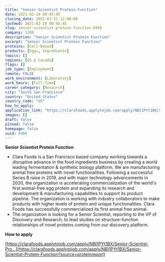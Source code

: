```yaml
---
title: "Senior Scientist Protein Function"
date: 2021-02-19 00:45:45
closing_date: 2021-03-31 12:00:00
lastmod: 2021-02-19 00:45:45
slug: senior-scientist-protein-function-8466
company: 1299
description: "Senior Scientist Protein Function"
excerpt: "Senior Scientist Protein Function"
proteins: [Cell-Based]
products: [Eggs, Ingredients]
topics: []
regions: [US & Canada]
flags: []
job_type: [Employment]
remote: FALSE
work_environment: [Laboratory]
work_hours: [Full-Time]
career_category: [Research]
city: "South San Francisco"
country: "United States"
country_code: "US"
how_to_apply: 
application_link: "https://clarafoods.applytojob.com/apply/NBI1PYt1BX/Senior-Scientist-Protein-Function?source=proteinreport"
images: []
draft: false
pinned: false
homepage: false
uuid: 8466
---
```

**Senior Scientist Protein Function**

-   Clara Foods is a San Francisco based company working towards a
    disruptive advance in the food ingredients business by creating a
    world leading fermentation & synthetic biology platform. We are
    manufacturing animal free proteins with novel functionalities.
    Following a successful Series B raise in 2019, and with major
    technology advancements in 2020, the organization is accelerating
    commercialization of the world\'s first animal-free egg protein and
    expanding its research and development & manufacturing capabilities
    to support its product pipeline. The organization is working with
    industry collaborators to make products with higher levels of
    protein and unique functionalities. Clara Foods has successfully
    commercialized its first animal free animal.
-   The organization is looking for a Senior Scientist, reporting to the
    VP of Discovery and Research, to lead studies on structure-function
    relationships of novel proteins coming from our discovery platform. 


**How to apply**


[https://clarafoods.applytojob.com/apply/NBI1PYt1BX/Senior-Scientist-Pro...](https://clarafoods.applytojob.com/apply/NBI1PYt1BX/Senior-Scientist-Protein-Function?source=proteinreport)
